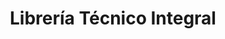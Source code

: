 ---
title: "Librería Técnico Integral"
url: /ciudad-autonoma-de-buenos-aires/libreria-tecnico-integral/
shop: Allgemein
---